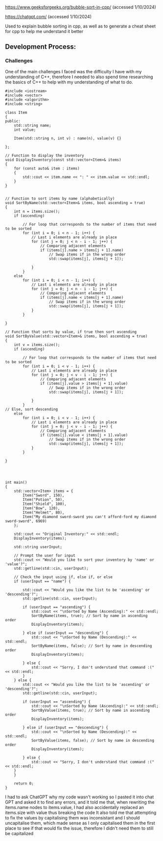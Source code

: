 https://www.geeksforgeeks.org/bubble-sort-in-cpp/ (accessed 1/10/2024)

https://chatgpt.com/ (accessed 1/10/2024)

Used to explain bubble sorting in cpp, as well as to generate a cheat sheet for cpp to help me understand it better

## Development Process:


### Challenges
One of the main challenges I faced was the difficulty I have with my understanding of C++, therefore I needed to also spend time researching the basics of C++ to help with my understanding of what to do.

```
#include <iostream>
#include <vector>
#include <algorithm>
#include <string>

class Item
{
public:
    std::string name;
    int value;
    
    Item(std::string n, int v) : name(n), value(v) {}

};

// Function to display the inventory
void DisplayInventory(const std::vector<Item>& items)
{
    for (const auto& item : items)
    {
        std::cout << item.name << ": " << item.value << std::endl;
    }
}


// Function to sort items by name (alphabetically)
void SortByName(std::vector<Item>& items, bool ascending = true)
{
    int n = items.size();
    if (ascending)
        
        // For loop that corresponds to the number of items that need to be sorted
        for (int i = 0; i < n - 1; i++) {
            // Last i elements are already in place
            for (int j = 0; j < n - i - 1; j++) {
                // Comparing adjacent elements
                if (items[j].name > items[j + 1].name)
                    // Swap items if in the wrong order
                    std::swap(items[j], items[j + 1]);
                
            }
        } 
    else
        for (int i = 0; i < n - 1; i++) {
            // Last i elements are already in place
            for (int j = 0; j < n - i - 1; j++) {
                // Comparing adjacent elements
                if (items[j].name < items[j + 1].name)
                    // Swap items if in the wrong order
                    std::swap(items[j], items[j + 1]);
            }
        }
         
}

// Function that sorts by value, if true then sort ascending
void SortByValue(std::vector<Item>& items, bool ascending = true)
{
    int v = items.size();
    if (ascending)
        
        // For loop that corresponds to the number of items that need to be sorted
        for (int i = 0; i < v - 1; i++) {
            // Last i elements are already in place
            for (int j = 0; j < v - i - 1; j++) {
                // Comparing adjacent elements
                if (items[j].value > items[j + 1].value)
                    // Swap items if in the wrong order
                    std::swap(items[j], items[j + 1]);
                
            }
        } 
// Else, sort descending
    else
        for (int i = 0; i < v - 1; i++) {
            // Last i elements are already in place
            for (int j = 0; j < v - i - 1; j++) {
                // Comparing adjacent elements
                if (items[j].value < items[j + 1].value)
                    // Swap items if in the wrong order
                    std::swap(items[j], items[j + 1]);
            }
        }
         
}




int main()
{
    std::vector<Item> items = {
        Item("Sword", 150),
        Item("Potion", 50),
        Item("Shield", 100),
        Item("Bow", 120),
        Item("Helmet", 80),
        Item("My diamond sword-sword you can't afford-ford my diamond sword-sword", 6969)
    };

    std::cout << "Original Inventory:" << std::endl;
    DisplayInventory(items);
    
    std::string userInput;
    
    // Prompt the user for input
    std::cout << "Would you like to sort your inventory by 'name' or 'value'?";
    std::getline(std::cin, userInput);
    
    // Check the input using if, else if, or else
    if (userInput == "name") {
        
        std::cout << "Would you like the list to be 'ascending' or 'descending'?";
        std::getline(std::cin, userInput);
        
        if (userInput == "ascending") {
            std::cout << "\nSorted by Name (Ascending):" << std::endl;
            SortByName(items, true); // Sort by name in ascending order
            DisplayInventory(items);
            
        } else if (userInput == "descending") {
            std::cout << "\nSorted by Name (Descending):" << std::endl;
            SortByName(items, false); // Sort by name in descending order
            DisplayInventory(items); 
            
        } else {
            std::cout << "Sorry, I don't understand that command :(" << std::endl;
        }
    } else {
        std::cout << "Would you like the list to be 'ascending' or 'descending'?";
        std::getline(std::cin, userInput);
        
        if (userInput == "ascending") {
            std::cout << "\nSorted by Name (Ascending):" << std::endl;
            SortByValue(items, true); // Sort by name in ascending order
            DisplayInventory(items);
            
        } else if (userInput == "descending") {
            std::cout << "\nSorted by Name (Descending):" << std::endl;
            SortByValue(items, false); // Sort by name in descending order
            DisplayInventory(items); 
            
        } else {
            std::cout << "Sorry, I don't understand that command :(" << std::endl;
    }
    }
    
    return 0;
}
```

I had to ask ChatGPT why my code wasn't working so I pasted it into chat GPT and asked it to find any errors, and it told me that, when rewriting the items.name nodes to items.value, I had also accidentally replaced an items.size with value thus breaking the code
It also told me that attempting to fix the values by capitalising them was inconsistant and I should uncapitalise them, which made sense as I only capitalised them in the first place to see if that would fix the issue, therefore I didn't need them to still be capitalized